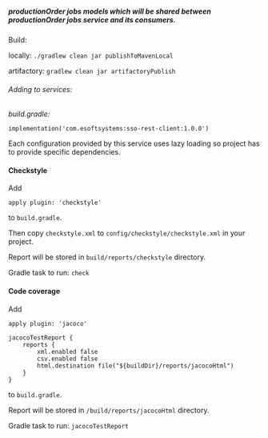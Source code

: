 ##### productionOrder jobs models which will be shared between productionOrder jobs service and its consumers.

Build:

locally: `./gradlew clean jar publishToMavenLocal`

artifactory: `gradlew clean jar artifactoryPublish`

###### Adding to services:

_build.gradle:_

`implementation('com.esoftsystems:sso-rest-client:1.0.0')`

Each configuration provided by this service uses lazy loading so project has to provide specific dependencies.


#### Checkstyle

Add

```
apply plugin: 'checkstyle'
```

to `build.gradle`.

Then copy `checkstyle.xml` to `config/checkstyle/checkstyle.xml` in your project.

Report will be stored in `build/reports/checkstyle` directory.

Gradle task to run: `check`

#### Code coverage

Add

```
apply plugin: 'jacoco'

jacocoTestReport {
    reports {
        xml.enabled false
        csv.enabled false
        html.destination file("${buildDir}/reports/jacocoHtml")
    }
}
```

to `build.gradle`.

Report will be stored in `/build/reports/jacocoHtml` directory.

Gradle task to run: `jacocoTestReport`
